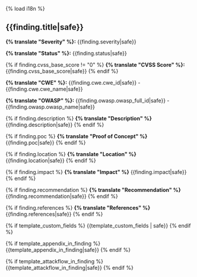 {% load i18n %}
## {{finding.title|safe}}

**{% translate "Severity" %}:** {{finding.severity|safe}}

**{% translate "Status" %}:** {{finding.status|safe}}

{% if finding.cvss_base_score != "0" %}
**{% translate "CVSS Score" %}:** {{finding.cvss_base_score|safe}}
{% endif %}

**{% translate "CWE" %}:** {{finding.cwe.cwe_id|safe}} - {{finding.cwe.cwe_name|safe}}

**{% translate "OWASP" %}:** {{finding.owasp.owasp_full_id|safe}} - {{finding.owasp.owasp_name|safe}}

{% if finding.description %}
**{% translate "Description" %}** {{finding.description|safe}}
{% endif %}

{% if finding.poc %}
**{% translate "Proof of Concept" %}** {{finding.poc|safe}}
{% endif %}

{% if finding.location %}
**{% translate "Location" %}** {{finding.location|safe}}
{% endif %}

{% if finding.impact %}
**{% translate "Impact" %}** {{finding.impact|safe}}
{% endif %}

{% if finding.recommendation %}
**{% translate "Recommendation" %}** {{finding.recommendation|safe}}
{% endif %}

{% if finding.references %}
**{% translate "References" %}** {{finding.references|safe}}
{% endif %}

{% if template_custom_fields %}
{{template_custom_fields | safe}}
{% endif %}

{% if template_appendix_in_finding %}
{{template_appendix_in_finding|safe}}
{% endif %}


{% if template_attackflow_in_finding %}
{{template_attackflow_in_finding|safe}}
{% endif %}